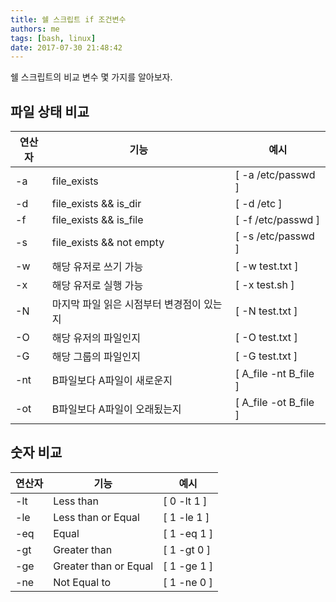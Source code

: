 ```yaml
---
title: 쉘 스크립트 if 조건변수
authors: me
tags: [bash, linux]
date: 2017-07-30 21:48:42
---
```


쉘 스크립트의 비교 변수 몇 가지를 알아보자.

## 파일 상태 비교

| 연산자 | 기능                                      | 예시                    |
| ------ | ----------------------------------------- | ----------------------- |
| -a     | file_exists                               | [ -a /etc/passwd ]      |
| -d     | file_exists && is_dir                     | [ -d /etc ]             |
| -f     | file_exists && is_file                    | [ -f /etc/passwd ]      |
| -s     | file_exists && not empty                  | [ -s /etc/passwd ]      |
| -w     | 해당 유저로 쓰기 가능                     | [ -w test.txt ]         |
| -x     | 해당 유저로 실행 가능                     | [ -x test.sh ]          |
| -N     | 마지막 파일 읽은 시점부터 변경점이 있는지 | [ -N test.txt ]         |
| -O     | 해당 유저의 파일인지                      | [ -O test.txt ]         |
| -G     | 해당 그룹의 파일인지                      | [ -G test.txt ]         |
| -nt    | B파일보다 A파일이 새로운지                | [ A\_file -nt B\_file ] |
| -ot    | B파일보다 A파일이 오래됬는지              | [ A\_file -ot B\_file ] |

## 숫자 비교

| 연산자 | 기능                  | 예시        |
| ------ | --------------------- | ----------- |
| -lt    | Less than             | [ 0 -lt 1 ] |
| -le    | Less than or Equal    | [ 1 -le 1 ] |
| -eq    | Equal                 | [ 1 -eq 1 ] |
| -gt    | Greater than          | [ 1 -gt 0 ] |
| -ge    | Greater than or Equal | [ 1 -ge 1 ] |
| -ne    | Not Equal to          | [ 1 -ne 0 ] |
